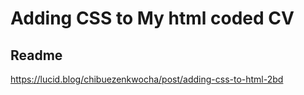  # Adding CSS to My html coded CV

 ## Readme

https://lucid.blog/chibuezenkwocha/post/adding-css-to-html-2bd 